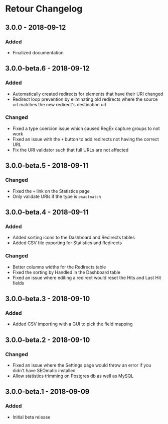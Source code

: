 # Retour Changelog

## 3.0.0 - 2018-09-12
### Added
* Finalized documentation

## 3.0.0-beta.6 - 2018-09-12
### Added
* Automatically created redirects for elements that have their URI changed
* Redirect loop prevention by eliminating old redirects where the source url matches the new redirect's destination url

### Changed
* Fixed a type coercion issue which caused RegEx capture groups to not work
* Fixed an issue with the `+` button to add redirects not having the correct URL
* Fix the URI validator such that full URLs are not affected

## 3.0.0-beta.5 - 2018-09-11
### Changed
* Fixed the `+` link on the Statistics page
* Only validate URIs if the type is `exactmatch`

## 3.0.0-beta.4 - 2018-09-11
### Added
* Added sorting icons to the Dashboard and Redirects tables
* Added CSV file exporting for Statistics and Redirects

### Changed
* Better columns widths for the Redirects table
* Fixed the sorting by Handled in the Dashboard table
* Fixed an issue where editing a redirect would reset the Hits and Last Hit fields

## 3.0.0-beta.3 - 2018-09-10
### Added
* Added CSV importing with a GUI to pick the field mapping

## 3.0.0-beta.2 - 2018-09-10
### Changed
* Fixed an issue where the Settings page would throw an error if you didn't have SEOmatic installed
* Allow statistics trimming on Postgres db as well as MySQL

## 3.0.0-beta.1 - 2018-09-09
### Added
* Initial beta release
